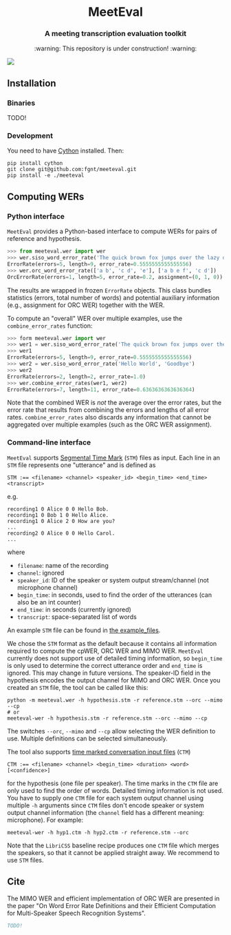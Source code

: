 <h1 align="center">MeetEval</h1> 
<h3 align="center">A meeting transcription evaluation toolkit</h3>

<p align="center">:warning: This repository is under construction! :warning:</p>

<a href="https://github.com/fgnt/meeteval/actions"><img src="https://github.com/fgnt/meeteval/actions/workflows/pytest.yml/badge.svg"/></a>

## Installation

### Binaries

TODO!

### Development

You need to have [Cython](https://cython.org/) installed.
Then:

```shell
pip install cython
git clone git@github.com:fgnt/meeteval.git
pip install -e ./meeteval
```

## Computing WERs

### Python interface

`MeetEval` provides a Python-based interface to compute WERs for pairs of reference and hypothesis.

```python
>>> from meeteval.wer import wer
>>> wer.siso_word_error_rate('The quick brown fox jumps over the lazy dog', 'The kwik browne focks jumps over the lay dock')
ErrorRate(errors=5, length=9, error_rate=0.5555555555555556)
>>> wer.orc_word_error_rate(['a b', 'c d', 'e'], ['a b e f', 'c d'])
OrcErrorRate(errors=1, length=5, error_rate=0.2, assignment=(0, 1, 0))
```

The results are wrapped in frozen `ErrorRate` objects.
This class bundles statistics (errors, total number of words) and potential auxiliary information (e.g., assignment for ORC WER) together with the WER.

To compute an "overall" WER over multiple examples, use the `combine_error_rates` function:

```python
>>> form meeteval.wer import wer
>>> wer1 = wer.siso_word_error_rate('The quick brown fox jumps over the lazy dog', 'The kwik browne focks jumps over the lay dock')
>>> wer1
ErrorRate(errors=5, length=9, error_rate=0.5555555555555556)
>>> wer2 = wer.siso_word_error_rate('Hello World', 'Goodbye')
>>> wer2
ErrorRate(errors=2, length=2, error_rate=1.0)
>>> wer.combine_error_rates(wer1, wer2)
ErrorRate(errors=7, length=11, error_rate=0.6363636363636364)
```

Note that the combined WER is _not_ the average over the error rates, but the error rate that results from combining the errors and lengths of all error rates.
`combine_error_rates` also discards any information that cannot be aggregated over multiple examples (such as the ORC WER assignment).

### Command-line interface

`MeetEval` supports [Segmental Time Mark](https://github.com/usnistgov/SCTK/blob/master/doc/infmts.htm#L75) (`STM`) files as input.
Each line in an `STM` file represents one "utterance" and is defined as

```STM
STM :== <filename> <channel> <speaker_id> <begin_time> <end_time> <transcript>
```
e.g.
```
recording1 0 Alice 0 0 Hello Bob.
recording1 0 Bob 1 0 Hello Alice.
recording1 0 Alice 2 0 How are you?
...
recording2 0 Alice 0 0 Hello Carol.
...
```
where
- `filename`: name of the recording
- `channel`: ignored
- `speaker_id`: ID of the speaker or system output stream/channel (not microphone channel)
- `begin_time`: in seconds, used to find the order of the utterances (can also be an int counter)
- `end_time`: in seconds (currently ignored)
- `transcript`: space-separated list of words

An example `STM` file can be found in [the example_files](example_files/ref.stm).

We chose the `STM` format as the default because it contains all information required to compute the cpWER, ORC WER and MIMO WER.
`MeetEval` currently does not support use of detailed timing information, so `begin_time` is only used to determine the correct utterance order and `end_time` is ignored.
This may change in future versions.
The speaker-ID field in the hypothesis encodes the output channel for MIMO and ORC WER.
Once you created an `STM` file, the tool can be called like this:

```shell
python -m meeteval.wer -h hypothesis.stm -r reference.stm --orc --mimo --cp
# or
meeteval-wer -h hypothesis.stm -r reference.stm --orc --mimo --cp
```

The switches `--orc`, `--mimo` and `--cp` allow selecting the WER definition to use.
Multiple definitions can be selected simultaneously.

The tool also supports [time marked conversation input  files](https://github.com/usnistgov/SCTK/blob/f48376a203ab17f0d479995d87275db6772dcb4a/doc/infmts.htm#L285) (`CTM`)

```CTM
CTM :== <filename> <channel> <begin_time> <duration> <word> [<confidence>]
```

for the hypothesis (one file per speaker).
The time marks in the `CTM` file are only used to find the order of words.
Detailed timing information is not used.
You have to supply one `CTM` file for each system output channel using multiple `-h` arguments since `CTM` files don't encode speaker or system output channel information (the `channel` field has a different meaning: microphone).
For example:

```shell
meeteval-wer -h hyp1.ctm -h hyp2.ctm -r reference.stm --orc
```

Note that the `LibriCSS` baseline recipe produces one `CTM` file which merges the speakers, so that it cannot be applied straight away. We recommend to use `STM` files.

## Cite

The MIMO WER and efficient implementation of ORC WER are presented in the paper "On Word Error Rate Definitions and
their Efficient Computation for Multi-Speaker Speech Recognition Systems".

```bibtex
TODO!
```
